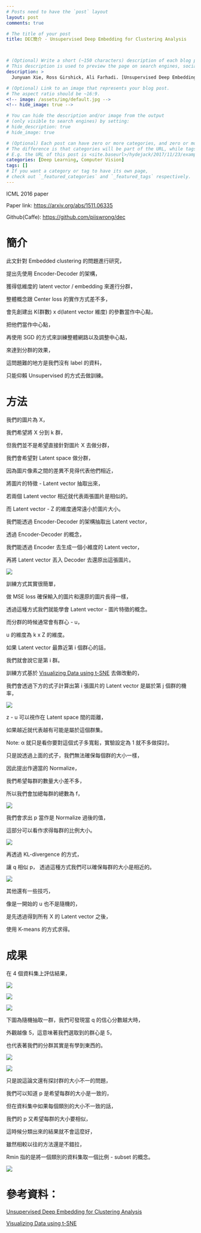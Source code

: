 ```yaml
---
# Posts need to have the `post` layout
layout: post
comments: true

# The title of your post
title: DEC簡介 - Unsupervised Deep Embedding for Clustering Analysis



# (Optional) Write a short (~150 characters) description of each blog post.
# This description is used to preview the page on search engines, social media, etc.
description: >
  Junyuan Xie, Ross Girshick, Ali Farhadi. [Unsupervised Deep Embedding for Clustering Analysis](https://arxiv.org/abs/1511.06335). In ICML'16.

# (Optional) Link to an image that represents your blog post.
# The aspect ratio should be ~16:9.
<!-- image: /assets/img/default.jpg -->
<!-- hide_image: true -->

# You can hide the description and/or image from the output
# (only visible to search engines) by setting:
# hide_description: true
# hide_image: true

# (Optional) Each post can have zero or more categories, and zero or more tags.
# The difference is that categories will be part of the URL, while tags will not.
# E.g. the URL of this post is <site.baseurl>/hydejack/2017/11/23/example-content/
categories: [Deep Learning, Computer Vision]
tags: []
# If you want a category or tag to have its own page,
# check out `_featured_categories` and `_featured_tags` respectively.
---
```

ICML 2016 paper

Paper link: https://arxiv.org/abs/1511.06335

Github(Caffe): https://github.com/piiswrong/dec

# 簡介

此文針對 Embedded clustering 的問題進行研究，

提出先使用 Encoder-Decoder 的架構，

獲得低維度的 latent vector / embedding 來進行分群，

整體概念跟 Center loss 的實作方式差不多，

會先創建出 K(群數) x d(latent vector 維度) 的參數當作中心點，

把他們當作中心點，

再使用 SGD 的方式來訓練整體網路以及調整中心點，

來達到分群的效果，

這問題難的地方是我們沒有 label 的資料，

只能仰賴 Unsupervised 的方式去做訓練。

# 方法

我們的圖片為 X，

我們希望將 X 分到 k 群，

但我們並不是希望直接針對圖片 X 去做分群，

我們會希望對 Latent space 做分群，

因為圖片像素之間的差異不見得代表他們相近，

將圖片的特徵 - Latent vector 抽取出來，

若兩個 Latent vector 相近就代表兩張圖片是相似的。

而 Latent vector - Z 的維度通常遠小於圖片大小。

我們能透過 Encoder-Decoder 的架構抽取出 Latent vector，

透過 Encoder-Decoder 的概念，

我們能透過 Encoder 去生成一個小維度的 Latent vector，

再將 Latent vector 丟入 Decoder 去還原出這張圖片。

![](/assets/img/2019-08-02-DEC/fig1.png)

訓練方式其實很簡單，

做 MSE loss 確保輸入的圖片和還原的圖片長得一樣，

透過這種方式我們就能學會 Latent vector - 圖片特徵的概念。

而分群的時候通常會有群心 - u，

u 的維度為 k x Z 的維度。

如果 Latent vector 最靠近第 i 個群心的話，

我們就會說它是第 i 群。

訓練方式基於 [Visualizing Data using t-SNE] 去做改動的，

我們會透過下方的式子計算出第 i 張圖片的 Latent vector 是屬於第 j 個群的機率，

![](/assets/img/2019-08-02-DEC/eq1.png)

z - u 可以視作在 Latent space 間的距離，

如果越近就代表越有可能是屬於這個群集。

Note: α 就只是看你要對這個式子多寬鬆，實驗設定為 1 就不多做探討。

只是說透過上面的式子，我們無法確保每個群的大小一樣，

因此提出作適當的 Normalize，

我們希望每群的數量大小差不多，

所以我們會加總每群的總數為 f，

![](/assets/img/2019-08-02-DEC/f.png)

我們會求出 p 當作是 Normalize 過後的值，

這部分可以看作求得每群的比例大小。

![](/assets/img/2019-08-02-DEC/eq3.png)

再透過 KL-divergence 的方式，

讓 q 相似 p， 透過這種方式我們可以確保每群的大小是相近的。

![](/assets/img/2019-08-02-DEC/eq2.png)

其他還有一些技巧，

像是一開始的 u 也不是隨機的，

是先透過得到所有 X 的 Latent vector 之後，

使用 K-means 的方式求得。

# 成果

在 4 個資料集上評估結果，

![](/assets/img/2019-08-02-DEC/table1.png)

![](/assets/img/2019-08-02-DEC/fig3.png)

![](/assets/img/2019-08-02-DEC/table2.png)

下圖為隨機抽取一群，我們可發現當 q 的信心分數越大時，

外觀越像 5，這意味著我們選取到的群心是 5，

也代表著我們的分群其實是有學到東西的。

![](/assets/img/2019-08-02-DEC/fig4.png)

![](/assets/img/2019-08-02-DEC/fig5.png)

只是說這論文還有探討群的大小不一的問題，

我們可以知道 p 是希望每群的大小是一致的，

但在資料集中如果每個類別的大小不一致的話，

我們的 p 又希望每群的大小要相似，

這時候分類出來的結果就不會這麼好，

雖然相較以往的方法還是不錯拉，

Rmin 指的是將一個類別的資料集取一個比例 - subset 的概念。

![](/assets/img/2019-08-02-DEC/table4.png)


# 參考資料：

[Unsupervised Deep Embedding for Clustering Analysis]

[Visualizing Data using t-SNE]

[Visualizing Data using t-SNE]:http://www.jmlr.org/papers/v9/vandermaaten08a.html

[Unsupervised Deep Embedding for Clustering Analysis]:https://arxiv.org/abs/1511.06335
